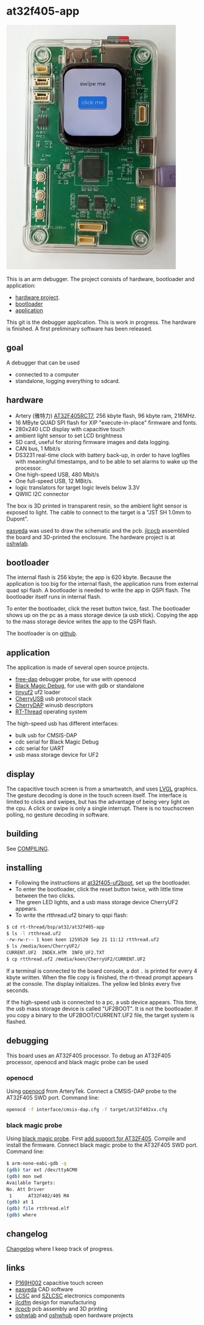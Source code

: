 # at32f405-app

[![at32f405 tool](doc/at32f405-tool-small.jpeg)](doc/at32f405-tool.jpeg)

This is an arm  debugger. The project consists of hardware, bootloader and application:

- [hardware project](https://oshwlab.com/koendv/at32f405-tool).
- [bootloader](https://github.com/koendv/at32f405-uf2boot)
- [application](https://github.com/koendv/at32f405-app)

This git is the debugger application. This is work in progress. The hardware is finished. A first preliminary software has been released.

## goal

A debugger that can be used

- connected to a computer
- standalone, logging everything to sdcard.

## hardware

- Artery (雅特力) [AT32F405RCT7](https://www.arterychip.com/en/product/AT32F405.jsp), 256 kbyte flash, 96 kbyte ram, 216MHz.
- 16 MByte QUAD SPI flash for XIP "execute-in-place" firmware and fonts.
- 280x240 LCD display with capacitive touch
- ambient light sensor to set LCD brightness
- SD card, useful for storing firmware images and data logging.
- CAN bus, 1 Mbit/s
- DS3231 real-time clock with battery back-up, in order to have logfiles with meaningful timestamps, and to be able to set alarms to wake up the processor.
- One high-speed USB, 480 Mbit/s
- One full-speed USB, 12 MBit/s.
- logic translators for target logic levels below 3.3V
- QWIIC I2C connector

The box is 3D printed in transparent resin, so the ambient light sensor is exposed to light. The cable to connect to the target is a "JST SH 1.0mm to Dupont".

[easyeda](https://easyeda.com/) was used to draw the schematic and the pcb. [jlcpcb](https://jlcpcb.com/) assembled the board and 3D-printed the enclosure. The hardware project is at [oshwlab](https://oshwlab.com/koendv/at32f405-tool).

## bootloader

The internal flash is 256 kbyte; the app is 620 kbyte. Because the application is too big for the internal flash, the application runs from external quad spi flash. A bootloader is needed to write the app in QSPI flash. The bootloader itself runs in internal flash.

To enter the bootloader, click the reset button twice, fast. The bootloader shows up on the pc as a mass storage device (a usb stick). Copying the app to the mass storage device writes the app to the QSPI flash.

The bootloader is on [github](https://github.com/koendv/at32f405-uf2boot).

## application

The application is made of several open source projects.

- [free-dap](https://github.com/ataradov/free-dap) debugger probe, for use with openocd
- [Black Magic Debug](https://github.com/blackmagic-debug/blackmagic), for use with gdb or standalone
- [tinyuf2](https://github.com/adafruit/tinyuf2) uf2 loader
- [CherryUSB](https://github.com/cherry-embedded/CherryUSB) usb protocol stack
- [CherryDAP](https://github.com/cherry-embedded/CherryDAP) winusb descriptors
- [RT-Thread](https://github.com/RT-Thread/rt-thread) operating system

The high-speed usb has different interfaces:

- bulk usb for CMSIS-DAP
- cdc serial for Black Magic Debug
- cdc serial for UART
- usb mass storage device for UF2

## display

The capacitive touch screen is from a smartwatch, and uses [LVGL](https://lvgl.io/) graphics. The gesture decoding is done in the touch screen itself. The interface is limited to clicks and swipes, but has the advantage of being very light on the cpu. A click or swipe is only a single interrupt. There is no touchscreen polling, no gesture decoding in software.

## building

See [COMPILING](COMPILING.md).

## installing

- Following the instructions at [at32f405-uf2boot](https://github.com/koendv/at32f405-uf2boot), set up the bootloader.
- To enter the bootloader, click the reset button twice, with little time between the two clicks.
- The green LED lights, and a usb mass storage device CherryUF2 appears.
- To write the rtthread.uf2 binary to qspi flash:

```sh
$ cd rt-thread/bsp/at32/at32f405-app
$ ls -l rtthread.uf2
-rw-rw-r-- 1 koen koen 1259520 Sep 21 11:12 rtthread.uf2
$ ls /media/koen/CherryUF2/
CURRENT.UF2  INDEX.HTM  INFO_UF2.TXT
$ cp rtthread.uf2 /media/koen/CherryUF2/CURRENT.UF2
```
If a terminal is connected to the board console, a dot ```.``` is printed for every 4 kbyte written. When the file copy is finished, the rt-thread prompt appears at the console. The display initializes. The yellow led blinks every five seconds.

If the high-speed usb is connected to a pc, a usb device appears. This time, the usb mass storage device is called "UF2BOOT". It is not the bootloader. If you copy a binary to the UF2BOOT/CURRENT.UF2 file, the target system is flashed.

## debugging

This board uses an AT32F405 processor.
To debug an AT32F405 processor, openocd and black magic probe can be used

### openocd

Using [openocd](https://github.com/ArteryTek/openocd) from ArteryTek. Connect a CMSIS-DAP probe to the AT32F405 SWD port.  Command line:
```sh
openocd -f interface/cmsis-dap.cfg -f target/at32f402xx.cfg
```

### black magic probe

Using [black magic probe](https://black-magic.org/index.html). First [add support for AT32F405](applications/blackmagic-rtthread/patches/at32f405.patch). Compile and install the firmware. Connect black magic probe to the AT32F405 SWD port. Command line:

```sh
$ arm-none-eabi-gdb -q
(gdb) tar ext /dev/ttyACM0
(gdb) mon swd
Available Targets:
No. Att Driver
 1      AT32F402/405 M4
(gdb) at 1
(gdb) file rtthread.elf
(gdb) where
```
## changelog
[Changelog](CHANGELOG.md) where I keep track of progress.

## links

- [P169H002](https://aliexpress.com/wholesale?SearchText=P169H002&sortType=total_tranpro_desc) capacitive touch screen
- [easyeda](https://easyeda.com/) CAD software
- [LCSC](https://www.lcsc.com/) and [SZLCSC](https://www.szlcsc.com/) electronics components
- [jlcdfm](https://jlcdfm.com/) design for manufacturing
- [jlcpcb](https://jlcpcb.com/) pcb assembly and 3D printing
- [oshwlab](https://oshwlab.com) and [oshwhub](https://oshwhub.com/) open hardware projects
